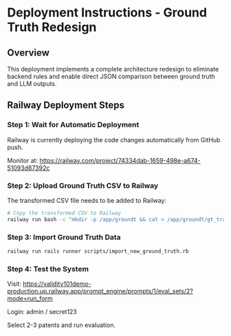 # Deployment Instructions - Ground Truth Redesign

## Overview
This deployment implements a complete architecture redesign to eliminate backend rules and enable direct JSON comparison between ground truth and LLM outputs.

## Railway Deployment Steps

### Step 1: Wait for Automatic Deployment
Railway is currently deploying the code changes automatically from GitHub push.

Monitor at: https://railway.com/project/74334dab-1659-498e-a674-51093d87392c

### Step 2: Upload Ground Truth CSV to Railway

The transformed CSV file needs to be added to Railway:

```bash
# Copy the transformed CSV to Railway
railway run bash -c "mkdir -p /app/groundt && cat > /app/groundt/gt_transformed_for_llm.csv" < groundt/gt_transformed_for_llm.csv
```

### Step 3: Import Ground Truth Data

```bash
railway run rails runner scripts/import_new_ground_truth.rb
```

### Step 4: Test the System

Visit: https://validity101demo-production.up.railway.app/prompt_engine/prompts/1/eval_sets/2?mode=run_form

Login: admin / secret123

Select 2-3 patents and run evaluation.

